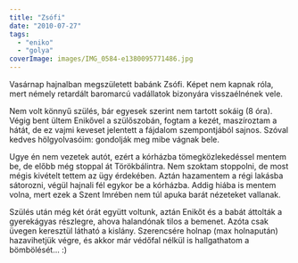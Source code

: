 ```yaml
---
title: "Zsófi"
date: "2010-07-27"
tags: 
  - "eniko"
  - "golya"
coverImage: images/IMG_0584-e1380095771486.jpg
---
```


Vasárnap hajnalban megszületett babánk Zsófi. Képet nem kapnak róla, mert némely retardált baromarcú vadállatok bizonyára visszaélnének vele.

Nem volt könnyű szülés, bár egyesek szerint nem tartott sokáig (8 óra). Végig bent ültem Enikővel a szülőszobán, fogtam a kezét, maszíroztam a hátát, de ez vajmi keveset jelentett a fájdalom szempontjából sajnos. Szóval kedves hölgyolvasóim: gondolják meg mibe vágnak bele.

Ugye én nem vezetek autót, ezért a kórházba tömegközlekedéssel mentem be, de előbb még stoppal át Törökbálintra. Nem szoktam stoppolni, de most mégis kivételt tettem az ügy érdekében. Aztán hazamentem a régi lakásba sátorozni, végül hajnali fél egykor be a kórházba. Addig hiába is mentem volna, mert ezek a Szent Imrében nem túl apuka barát nézeteket vallanak.

Szülés után még két órát együtt voltunk, aztán Enikőt és a babát áttolták a gyerekágyas részlegre, ahova halandónak tilos a bemenet. Azóta csak üvegen keresztül látható a kislány. Szerencsére holnap (max holnapután) hazavihetjük végre, és akkor már védőfal nélkül is hallgathatom a bömbölését... :)
